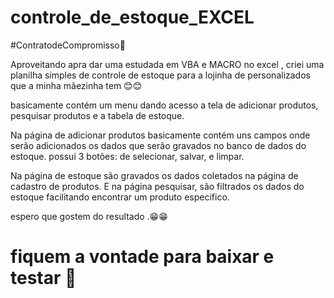 # controle_de_estoque_EXCEL
 
#ContratodeCompromisso🎯



Aproveitando apra dar uma estudada em VBA e MACRO no excel , criei uma planilha simples de controle de estoque para a lojinha de personalizados que a minha mãezinha tem 😊😊



basicamente contém um menu dando acesso a tela de adicionar produtos, pesquisar produtos e a tabela de estoque.

Na página de adicionar produtos basicamente contém uns campos onde serão adicionados os dados que serão gravados no banco de dados do estoque. possui 3 botões: de selecionar, salvar, e limpar.

Na página de estoque são gravados os dados coletados na página de cadastro de produtos. E na página pesquisar, são filtrados os dados do estoque facilitando encontrar um produto especifico. 



espero que gostem do resultado .😁😁

<h1>fiquem a vontade para baixar e testar 🚀</h1>
